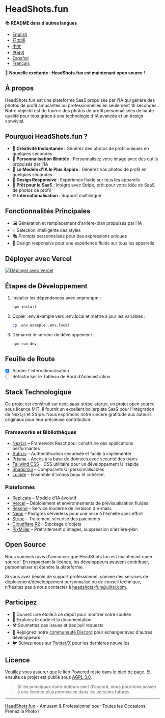 # HeadShots.fun

📚 **README dans d'autres langues**
- [English](README.md)
- [日本語](README.ja.md)
- [中文](README.zh-CN.md)
- [한국어](README.ko.md)
- [Español](README.es.md)
- [Français](README.fr.md)

🎉 **Nouvelle excitante : HeadShots.fun est maintenant open source !**

## À propos

HeadShots.fun est une plateforme SaaS propulsée par l'IA qui génère des photos de profil amusantes ou professionnelles en seulement 10 secondes. Notre objectif est de fournir des photos de profil personnalisées de haute qualité pour tous grâce à une technologie d'IA avancée et un design convivial.

## Pourquoi HeadShots.fun ?

- 🎨 **Créativité Instantanée** : Générez des photos de profil uniques en quelques secondes
- 🌈 **Personnalisation Illimitée** : Personnalisez votre image avec des outils propulsés par l'IA
- 📸 **Le Modèle d'IA le Plus Rapide** : Générez vos photos de profil en quelques secondes
- 📱 **Design Responsive** : Expérience fluide sur tous les appareils
- 💼 **Prêt pour le SaaS** : Intégré avec Stripe, prêt pour votre idée de SaaS de photos de profil
- 🌐 **Internationalisation** : Support multilingue

## Fonctionnalités Principales

- 🖼️ Génération et remplacement d'arrière-plan propulsés par l'IA
- 💡 Sélection intelligente des styles
- 🎭 Prompts personnalisés pour des expressions uniques
- 📱 Design responsive pour une expérience fluide sur tous les appareils

## Déployer avec Vercel

[![Déployer avec Vercel](https://vercel.com/button)](https://vercel.com/new/clone?repository-url=https%3A%2F%2Fgithub.com%2FUllrAI%2FHeadShots.fun)

## Étapes de Développement

1. Installer les dépendances avec pnpm/npm :
   ```bash
   npm install
   ```

2. Copier .env.example vers .env.local et mettre à jour les variables :
   ```bash
   cp .env.example .env.local
   ```

3. Démarrer le serveur de développement :
   ```bash
   npm run dev
   ```

## Feuille de Route

- [x] Ajouter l'internationalisation
- [ ] Refactoriser le Tableau de Bord d'Administration

## Stack Technologique

Ce projet est construit sur [next-saas-stripe-starter](https://github.com/mickasmt/next-saas-stripe-starter), un projet open source sous licence MIT. Il fournit un excellent boilerplate SaaS pour l'intégration de Next.js et Stripe. Nous exprimons notre sincère gratitude aux auteurs originaux pour leur précieuse contribution.

### Frameworks et Bibliothèques
- [Next.js](https://nextjs.org/?from=headshots.fun) – Framework React pour construire des applications performantes
- [Auth.js](https://authjs.dev/?from=headshots.fun) – Authentification sécurisée et facile à implémenter
- [Prisma](https://www.prisma.io/?from=headshots.fun) – Accès à la base de données avec sécurité des types
- [Tailwind CSS](https://tailwindcss.com/?from=headshots.fun) – CSS utilitaire pour un développement UI rapide
- [Shadcn/ui](https://ui.shadcn.com/?from=headshots.fun) – Composants UI personnalisables
- [Lucide](https://lucide.dev/?from=headshots.fun) – Ensemble d'icônes beau et cohérent

### Plateformes
- [Replicate](https://replicate.com/?from=headshots.fun) – Modèle d'IA évolutif
- [Vercel](https://vercel.com/?from=headshots.fun) – Déploiement et environnements de prévisualisation fluides
- [Resend](https://resend.com/?from=headshots.fun) – Service moderne de livraison d'e-mails
- [Neon](https://neon.tech/?from=headshots.fun) – Postgres serverless pour une mise à l'échelle sans effort
- [Stripe](https://stripe.com/?from=headshots.fun) – Traitement sécurisé des paiements
- [Cloudflare R2](https://developers.cloudflare.com/r2/?from=headshots.fun) – Stockage d'objets
- [PixMiller](https://pixmiller.com/?from=headshots.fun) – Prétraitement d'images, suppression d'arrière-plan

## Open Source

Nous sommes ravis d'annoncer que HeadShots.fun est maintenant open source !
En respectant la licence, les développeurs peuvent contribuer, personnaliser et étendre la plateforme.

Si vous avez besoin de support professionnel, comme des services de déploiement/développement personnalisé ou de conseil technique, n'hésitez pas à nous contacter à headshots-fun@ullrai.com.

## Participez
- 🌟 Donnez une étoile à ce dépôt pour montrer votre soutien
- 👀 Explorez le code et la documentation
- 🛠️ Soumettez des issues et des pull requests
- 💬 Rejoignez notre [communauté Discord](https://discord.gg/vdqwAcp7mf) pour échanger avec d'autres développeurs
- 🐦 Suivez-nous sur [Twitter/X](https://twitter.com/ullr_ai) pour les dernières nouvelles

## Licence
Veuillez vous assurer que le lien Powered reste dans le pied de page.
Et ensuite ce projet est publié sous [AGPL 3.0](./LICENSE.md).

> Si les principaux contributeurs sont d'accord, nous pourrions passer à une licence plus permissive dans les versions futures.

---
[HeadShots.fun](https://headshots.fun/?from=GitHub) - Amusant & Professionnel pour Toutes les Occasions, Prenez la Photo ! 